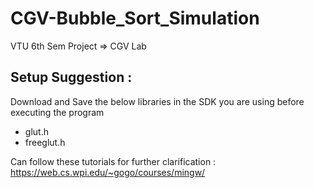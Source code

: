 # CGV-Bubble_Sort_Simulation
VTU 6th Sem Project => CGV Lab


## Setup Suggestion :

Download and Save the below libraries in the SDK you are using before executing the program

- glut.h
- freeglut.h

Can follow these tutorials for further clarification :
https://web.cs.wpi.edu/~gogo/courses/mingw/
